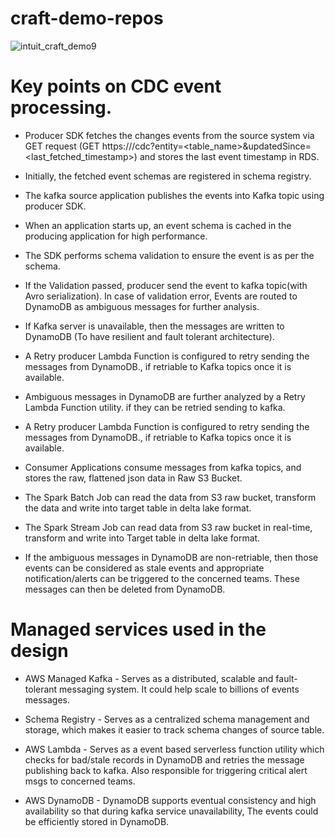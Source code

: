 # craft-demo-repos

![intuit_craft_demo9](https://github.com/user-attachments/assets/5ead97d5-0955-423d-aeba-84da9f158d04)



# Key points on CDC event processing.

* Producer SDK fetches the changes events from the source system via GET request (GET https://<domain>/cdc?entity=<table_name>&updatedSince=<last_fetched_timestamp>) and stores the last event timestamp in RDS.
  
* Initially, the fetched event schemas are registered in schema registry.
  
* The kafka source application publishes the events into Kafka topic using producer SDK.
  
* When an application starts up, an event schema is cached in the producing application for high performance.
  
* The SDK performs schema validation to ensure the event is as per the schema.
  
* If the Validation passed, producer send the event to kafka topic(with Avro serialization). In case of validation error, Events are routed to DynamoDB as ambiguous messages for further analysis.
  
* If Kafka server is unavailable, then the messages are written to DynamoDB (To have resilient and fault tolerant architecture). 

* A Retry producer Lambda Function is configured to retry sending the messages from DynamoDB., if retriable to Kafka topics once it is available.
  
* Ambiguous messages in DynamoDB are further analyzed by a Retry Lambda Function utility. if they can be retried sending to kafka.
  
* A Retry producer Lambda Function is configured to retry sending the messages from DynamoDB., if retriable to Kafka topics once it is available.
  
* Consumer Applications consume messages from kafka topics, and stores the raw, flattened json data in Raw S3 Bucket.
  
* The Spark Batch Job can read the data from S3 raw bucket, transform the data and write into target table in delta lake format.
  
* The Spark Stream Job can read data from S3 raw bucket in real-time, transform and write into Target table in delta lake format.
  
* If the ambiguous messages  in DynamoDB are non-retriable, then those events can be considered as stale events and appropriate notification/alerts can be triggered to the concerned teams. These messages can then be deleted from DynamoDB.


# Managed services used in the design

* AWS Managed Kafka - Serves as a distributed, scalable and fault-tolerant messaging system. It could help scale to billions of events messages.

* Schema Registry - Serves as a centralized schema management and storage, which makes it easier to track schema changes of source table.

* AWS Lambda - Serves as a event based serverless function utility which checks for bad/stale records in DynamoDB and retries the message publishing back to kafka. Also responsible for triggering critical alert msgs to concerned teams.

* AWS DynamoDB - DynamoDB supports eventual consistency and high availability so that during kafka service unavailability, The events could be efficiently stored in DynamoDB. 
